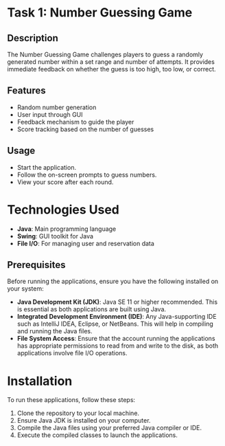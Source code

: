 # Task 1: Number Guessing Game

## Description
The Number Guessing Game challenges players to guess a randomly generated number within a set range and number of attempts. It provides immediate feedback on whether the guess is too high, too low, or correct.

## Features
- Random number generation
- User input through GUI
- Feedback mechanism to guide the player
- Score tracking based on the number of guesses

## Usage
- Start the application.
- Follow the on-screen prompts to guess numbers.
- View your score after each round.

# Technologies Used
- **Java**: Main programming language
- **Swing**: GUI toolkit for Java
- **File I/O**: For managing user and reservation data

## Prerequisites

Before running the applications, ensure you have the following installed on your system:

- **Java Development Kit (JDK)**: Java SE 11 or higher recommended. This is essential as both applications are built using Java.
- **Integrated Development Environment (IDE)**: Any Java-supporting IDE such as IntelliJ IDEA, Eclipse, or NetBeans. This will help in compiling and running the Java files.
- **File System Access**: Ensure that the account running the applications has appropriate permissions to read from and write to the disk, as both applications involve file I/O operations.

# Installation
To run these applications, follow these steps:
1. Clone the repository to your local machine.
2. Ensure Java JDK is installed on your computer.
3. Compile the Java files using your preferred Java compiler or IDE.
4. Execute the compiled classes to launch the applications.
